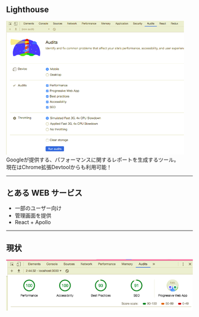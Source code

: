 ## Lighthouse

<img src="../assets/devtool.png" width="480" />
<br/>
Googleが提供する、パフォーマンスに関するレポートを生成するツール。<br/>
現在はChrome拡張Devtoolからも利用可能！

---

## とある WEB サービス

- 一部のユーザー向け
- 管理画面を提供
- React + Apollo

---

## 現状

![](../assets/now-score.png)
